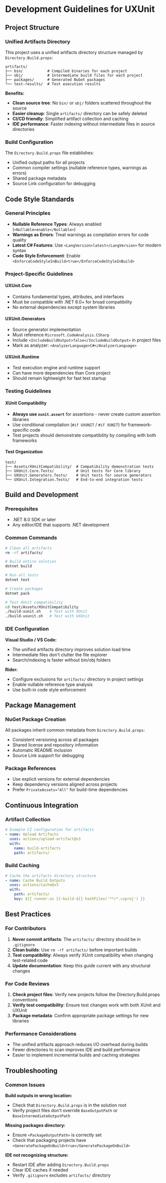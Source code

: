 # Development Guidelines for UXUnit

## Project Structure

### Unified Artifacts Directory

This project uses a unified artifacts directory structure managed by `Directory.Build.props`:

```
artifacts/
├── bin/           # Compiled binaries for each project
├── obj/           # Intermediate build files for each project  
├── packages/      # Generated NuGet packages
└── test-results/  # Test execution results
```

**Benefits:**
- **Clean source tree**: No `bin/` or `obj/` folders scattered throughout the source
- **Easier cleanup**: Single `artifacts/` directory can be safely deleted
- **CI/CD friendly**: Simplified artifact collection and caching
- **IDE performance**: Faster indexing without intermediate files in source directories

### Build Configuration

The `Directory.Build.props` file establishes:
- Unified output paths for all projects
- Common compiler settings (nullable reference types, warnings as errors)
- Shared package metadata
- Source Link configuration for debugging

## Code Style Standards

### General Principles
- **Nullable Reference Types**: Always enabled (`<Nullable>enable</Nullable>`)
- **Warnings as Errors**: Treat warnings as compilation errors for code quality
- **Latest C# Features**: Use `<LangVersion>latest</LangVersion>` for modern syntax
- **Code Style Enforcement**: Enable `<EnforceCodeStyleInBuild>true</EnforceCodeStyleInBuild>`

### Project-Specific Guidelines

#### UXUnit.Core
- Contains fundamental types, attributes, and interfaces
- Must be compatible with .NET 6.0+ for broad compatibility
- No external dependencies except system libraries

#### UXUnit.Generators  
- Source generator implementation
- Must reference `Microsoft.CodeAnalysis.CSharp`
- Include `<IncludeBuildOutput>false</IncludeBuildOutput>` in project files
- Mark as analyzer: `<AnalyzerLanguage>C#</AnalyzerLanguage>`

#### UXUnit.Runtime
- Test execution engine and runtime support
- Can have more dependencies than Core project
- Should remain lightweight for fast test startup

### Testing Guidelines

#### XUnit Compatibility
- **Always use `xunit.assert`** for assertions - never create custom assertion libraries
- Use conditional compilation (`#if UXUNIT` / `#if XUNIT`) for framework-specific code
- Test projects should demonstrate compatibility by compiling with both frameworks

#### Test Organization
```
test/
├── Assets/XUnitCompatibility/  # Compatibility demonstration tests
├── UXUnit.Core.Tests/          # Unit tests for Core library
├── UXUnit.Generators.Tests/    # Unit tests for source generators
└── UXUnit.Integration.Tests/   # End-to-end integration tests
```

## Build and Development

### Prerequisites
- .NET 8.0 SDK or later
- Any editor/IDE that supports .NET development

### Common Commands

```bash
# Clean all artifacts
rm -rf artifacts/

# Build entire solution
dotnet build

# Run all tests
dotnet test

# Create packages
dotnet pack

# Test XUnit compatibility
cd test/Assets/XUnitCompatibility
./build-xunit.sh    # Test with XUnit
./build-uxunit.sh   # Test with UXUnit
```

### IDE Configuration

**Visual Studio / VS Code:**
- The unified artifacts directory improves solution load time
- Intermediate files don't clutter the file explorer
- Search/indexing is faster without bin/obj folders

**Rider:**
- Configure exclusions for `artifacts/` directory in project settings
- Enable nullable reference type analysis
- Use built-in code style enforcement

## Package Management

### NuGet Package Creation
All packages inherit common metadata from `Directory.Build.props`:
- Consistent versioning across all packages
- Shared license and repository information  
- Automatic README inclusion
- Source Link support for debugging

### Package References
- Use explicit versions for external dependencies
- Keep dependency versions aligned across projects
- Prefer `PrivateAssets="All"` for build-time dependencies

## Continuous Integration

### Artifact Collection
```yaml
# Example CI configuration for artifacts
- name: Upload Artifacts
  uses: actions/upload-artifact@v3
  with:
    name: build-artifacts
    path: artifacts/
```

### Build Caching
```yaml
# Cache the artifacts directory structure  
- name: Cache Build Outputs
  uses: actions/cache@v3
  with:
    path: artifacts/
    key: ${{ runner.os }}-build-${{ hashFiles('**/*.csproj') }}
```

## Best Practices

### For Contributors
1. **Never commit artifacts**: The `artifacts/` directory should be in `.gitignore`
2. **Clean builds**: Use `rm -rf artifacts/` before important builds
3. **Test compatibility**: Always verify XUnit compatibility when changing test-related code
4. **Update documentation**: Keep this guide current with any structural changes

### For Code Reviews
1. **Check project files**: Verify new projects follow the Directory.Build.props conventions
2. **Verify test compatibility**: Ensure test changes work with both XUnit and UXUnit
3. **Package metadata**: Confirm appropriate package settings for new libraries

### Performance Considerations
- The unified artifacts approach reduces I/O overhead during builds
- Fewer directories to scan improves IDE and build performance
- Easier to implement incremental builds and caching strategies

## Troubleshooting

### Common Issues

**Build outputs in wrong location:**
- Check that `Directory.Build.props` is in the solution root
- Verify project files don't override `BaseOutputPath` or `BaseIntermediateOutputPath`

**Missing packages directory:**
- Ensure `<PackageOutputPath>` is correctly set
- Check that packaging projects have `<GeneratePackageOnBuild>true</GeneratePackageOnBuild>`

**IDE not recognizing structure:**
- Restart IDE after adding `Directory.Build.props`  
- Clear IDE caches if needed
- Verify `.gitignore` excludes `artifacts/` directory